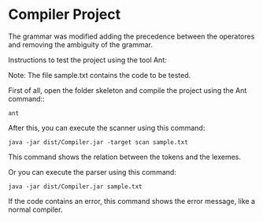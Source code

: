# Compiler Project

The grammar was modified adding the precedence between the operatores and removing the ambiguity of the grammar.

Instructions to test the project using the tool Ant:

Note: The file sample.txt contains the code to be tested.

First of all, open the folder skeleton and compile the project using the Ant command::

```
ant
```

After this, you can execute the scanner using this command:

```
java -jar dist/Compiler.jar -target scan sample.txt
```

This command shows the relation between the tokens and the lexemes.

Or you can execute the parser using this command:

```
java -jar dist/Compiler.jar sample.txt
```

If the code contains an error, this command shows the error message, like a normal compiler.
